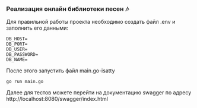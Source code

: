 ### Реализация онлайн библиотеки песен 🎶

Для правильной работы проекта необходимо создать файл .env и заполнить его данными:
```
DB_HOST=
DB_PORT=
DB_USER=
DB_PASSWORD=
DB_NAME=
```

После этого запустить файл main.go-isatty
```
go run main.go
```

Далее для тестов можете перейти на документацию swagger по адресу http://localhost:8080/swagger/index.html
